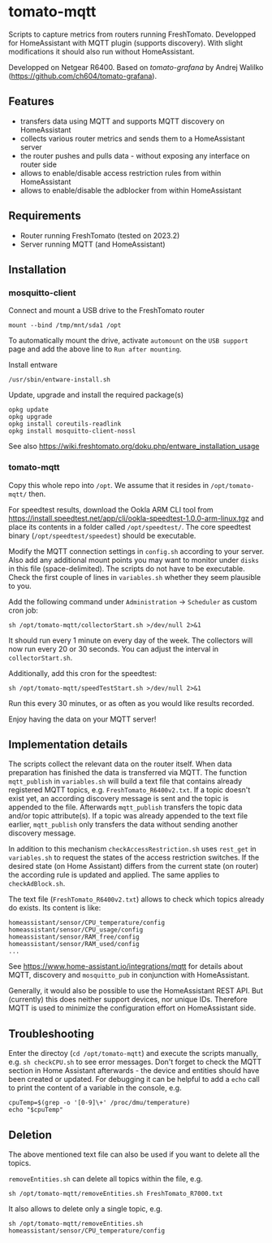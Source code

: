 # tomato-mqtt

Scripts to capture metrics from routers running FreshTomato. Developped for HomeAssistant with MQTT plugin (supports discovery). With slight modifications it should also run without HomeAssistant.

Developped on Netgear R6400. Based on *tomato-grafana* by Andrej Walilko (https://github.com/ch604/tomato-grafana).

## Features

- transfers data using MQTT and supports MQTT discovery on HomeAssistant
- collects various router metrics and sends them to a HomeAssistant server
- the router pushes and pulls data - without exposing any interface on router side
- allows to enable/disable access restriction rules from within HomeAssistant
- allows to enable/disable the adblocker from within HomeAssistant

## Requirements

- Router running FreshTomato (tested on 2023.2)
- Server running MQTT (and HomeAssistant)

## Installation

### mosquitto-client

Connect and mount a USB drive to the FreshTomato router
```
mount --bind /tmp/mnt/sda1 /opt
```
To automatically mount the drive, activate `automount` on the `USB support` page and add the above line to `Run after mounting`.

Install entware
```
/usr/sbin/entware-install.sh
```

Update, upgrade and install the required package(s)
```
opkg update
opkg upgrade
opkg install coreutils-readlink
opkg install mosquitto-client-nossl
```

See also https://wiki.freshtomato.org/doku.php/entware_installation_usage

### tomato-mqtt

Copy this whole repo into `/opt`. We assume that it resides in `/opt/tomato-mqtt/` then.

For speedtest results, download the Ookla ARM CLI tool from https://install.speedtest.net/app/cli/ookla-speedtest-1.0.0-arm-linux.tgz and place its contents in a folder called `/opt/speedtest/`. The core speedtest binary (`/opt/speedtest/speedest`) should be executable.

Modify the MQTT connection settings in `config.sh` according to your server. Also add any additional mount points you may want to monitor under `disks` in this file (space-delimited). The scripts do not have to be executable. Check the first couple of lines in `variables.sh` whether they seem plausible to you.

Add the following command under `Administration` -> `Scheduler` as custom cron job:
```
sh /opt/tomato-mqtt/collectorStart.sh >/dev/null 2>&1
```
It should run every 1 minute on every day of the week. The collectors will now run every 20 or 30 seconds. You can adjust the interval in `collectorStart.sh`.

Additionally, add this cron for the speedtest:
```
sh /opt/tomato-mqtt/speedTestStart.sh >/dev/null 2>&1
```
Run this every 30 minutes, or as often as you would like results recorded.

Enjoy having the data on your MQTT server!

## Implementation details

The scripts collect the relevant data on the router itself. When data preparation has finished the data is transferred via MQTT. The function `mqtt_publish` in `variables.sh` will build a text file that contains already registered MQTT topics, e.g. `FreshTomato_R6400v2.txt`. If a topic doesn't exist yet, an according discovery message is sent and the topic is appended to the file. Afterwards `mqtt_publish` transfers the topic data and/or topic attribute(s). If a topic was already appended to the text file earlier, `mqtt_publish` only transfers the data without sending another discovery message.

In addition to this mechanism `checkAccessRestriction.sh` uses `rest_get` in `variables.sh` to request the states of the access restriction switches. If the desired state (on Home Assistant) differs from the current state (on router) the according rule is updated and applied. The same applies to `checkAdBlock.sh`.

The text file (`FreshTomato_R6400v2.txt`) allows to check which topics already do exists. Its content is like:
```
homeassistant/sensor/CPU_temperature/config
homeassistant/sensor/CPU_usage/config
homeassistant/sensor/RAM_free/config
homeassistant/sensor/RAM_used/config
...
```

See https://www.home-assistant.io/integrations/mqtt for details about MQTT, discovery and `mosquitto_pub` in conjunction with HomeAssistant.

Generally, it would also be possible to use the HomeAssistant REST API. But (currently) this does neither support devices, nor unique IDs. Therefore MQTT is used to minimize the configuration effort on HomeAssistant side.

## Troubleshooting

Enter the directoy (`cd /opt/tomato-mqtt`) and execute the scripts manually, e.g. `sh checkCPU.sh` to see error messages. Don't forget to check the MQTT section in Home Assistant afterwards - the device and entities should have been created or updated. For debugging it can be helpful to add a `echo` call to print the content of a variable in the console, e.g.
```
cpuTemp=$(grep -o '[0-9]\+' /proc/dmu/temperature)
echo "$cpuTemp"
```

## Deletion

The above mentioned text file can also be used if you want to delete all the topics.

`removeEntities.sh` can delete all topics within the file, e.g.
```
sh /opt/tomato-mqtt/removeEntities.sh FreshTomato_R7000.txt
```
It also allows to delete only a single topic, e.g.
```
sh /opt/tomato-mqtt/removeEntities.sh homeassistant/sensor/CPU_temperature/config
```
